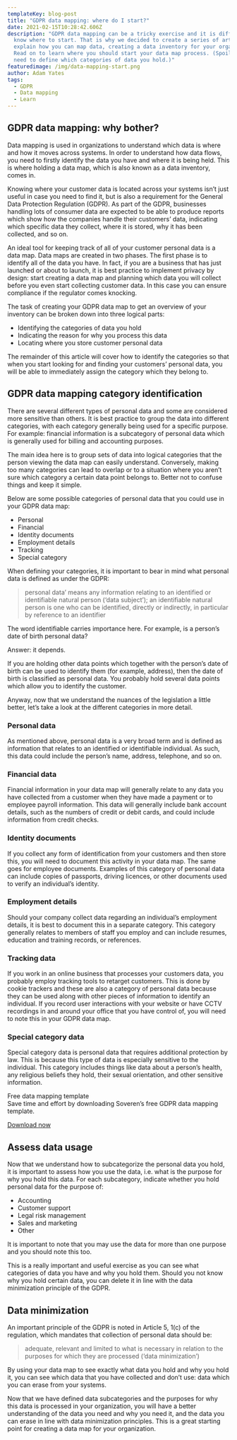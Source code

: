 ```yaml
---
templateKey: blog-post
title: "GDPR data mapping: where do I start?"
date: 2021-02-15T10:28:42.606Z
description: "GDPR data mapping can be a tricky exercise and it is difficult to
  know where to start. That is why we decided to create a series of articles to
  explain how you can map data, creating a data inventory for your organization.
  Read on to learn where you should start your data map process. (Spoiler: you
  need to define which categories of data you hold.)"
featuredimage: /img/data-mapping-start.png
author: Adam Yates
tags:
  - GDPR
  - Data mapping
  - Learn
---
```

## GDPR data mapping: why bother?

Data mapping is used in organizations to understand which data is where and how it moves across systems. In order to understand how data flows, you need to firstly identify the data you have and where it is being held. This is where holding a data map, which is also known as a data inventory, comes in.

Knowing where your customer data is located across your systems isn’t just useful in case you need to find it, but is also a requirement for the General Data Protection Regulation (GDPR). As part of the GDPR, businesses handling lots of consumer data are expected to be able to produce reports which show how the companies handle their customers’ data, indicating which specific data they collect, where it is stored, why it has been collected, and so on.

An ideal tool for keeping track of all of your customer personal data is a data map. Data maps are created in two phases. The first phase is to identify all of the data you have. In fact, if you are a business that has just launched or about to launch, it is best practice to implement privacy by design: start creating a data map and planning which data you will collect before you even start collecting customer data. In this case you can ensure compliance if the regulator comes knocking.

The task of creating your GDPR data map to get an overview of your inventory can be broken down into three logical parts:

* Identifying the categories of data you hold
* Indicating the reason for why you process this data
* Locating where you store customer personal data

The remainder of this article will cover how to identify the categories so that when you start looking for and finding your customers’ personal data, you will be able to immediately assign the category which they belong to.

## GDPR data mapping category identification

There are several different types of personal data and some are considered more sensitive than others. It is best practice to group the data into different categories, with each category generally being used for a specific purpose. For example: financial information is a subcategory of personal data which is generally used for billing and accounting purposes.

The main idea here is to group sets of data into logical categories that the person viewing the data map can easily understand. Conversely, making too many categories can lead to overlap or to a situation where you aren’t sure which category a certain data point belongs to. Better not to confuse things and keep it simple.

Below are some possible categories of personal data that you could use in your GDPR data map:

* Personal
* Financial
* Identity documents
* Employment details
* Tracking
* Special category

When defining your categories, it is important to bear in mind what personal data is defined as under the GDPR:

> personal data’ means any information relating to an identified or identifiable natural person (‘data subject’); an identifiable natural person is one who can be identified, directly or indirectly, in particular by reference to an identifier

The word identifiable carries importance here. For example, is a person’s date of birth personal data?

Answer: it depends.

If you are holding other data points which together with the person’s date of birth can be used to identify them (for example, address), then the date of birth is classified as personal data. You probably hold several data points which allow you to identify the customer.

Anyway, now that we understand the nuances of the legislation a little better, let’s take a look at the different categories in more detail.

### Personal data

As mentioned above, personal data is a very broad term and is defined as information that relates to an identified or identifiable individual. As such, this data could include the person’s name, address, telephone, and so on.

### Financial data

Financial information in your data map will generally relate to any data you have collected from a customer when they have made a payment or to employee payroll information. This data will generally include bank account details, such as the numbers of credit or debit cards, and could include information from credit checks.

### Identity documents

If you collect any form of identification from your customers and then store this, you will need to document this activity in your data map. The same goes for employee documents. Examples of this category of personal data can include copies of passports, driving licences, or other documents used to verify an individual’s identity.

### Employment details

Should your company collect data regarding an individual’s employment details, it is best to document this in a separate category. This category generally relates to members of staff you employ and can include resumes, education and training records, or references.

### Tracking data

If you work in an online business that processes your customers data, you probably employ tracking tools to retarget customers. This is done by cookie trackers and these are also a category of personal data because they can be used along with other pieces of information to identify an individual. If you record user interactions with your website or have CCTV recordings in and around your office that you have control of, you will need to note this in your GDPR data map.

### Special category data

Special category data is personal data that requires additional protection by law. This is because this type of data is especially sensitive to the individual. This category includes things like data about a person’s health, any religious beliefs they hold, their sexual orientation, and other sensitive information.

<div class="mappingTemplate">

<div class="mappingTemplate__header">Free data mapping template</div>

<div class="mappingTemplate__description">
Save time and effort by downloading Soveren’s free GDPR data mapping template.</div>

<a href="/data-mapping-template" class='button button_big mappingTemplate__button'>Download now</a>

</div>

## Assess data usage

Now that we understand how to subcategorize the personal data you hold, it is important to assess how you use the data, i.e. what is the purpose for why you hold this data. For each subcategory, indicate whether you hold personal data for the purpose of:

* Accounting
* Customer support
* Legal risk management
* Sales and marketing
* Other

It is important to note that you may use the data for more than one purpose and you should note this too.

This is a really important and useful exercise as you can see what categories of data you have and why you hold them. Should you not know why you hold certain data, you can delete it in line with the data minimization principle of the GDPR.

## Data minimization

An important principle of the GDPR is noted in Article 5, 1(c) of the regulation, which mandates that collection of personal data should be:

> adequate, relevant and limited to what is necessary in relation to the purposes for which they are processed (‘data minimization’)

By using your data map to see exactly what data you hold and why you hold it, you can see which data that you have collected and don’t use: data which you can erase from your systems.

Now that we have defined data subcategories and the purposes for why this data is processed in your organization, you will have a better understanding of the data you need and why you need it, and the data you can erase in line with data minimization principles. This is a great starting point for creating a data map for your organization.